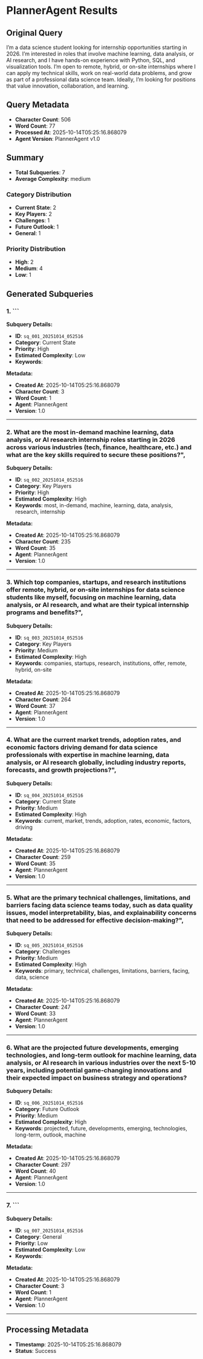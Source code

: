 # PlannerAgent Results

## Original Query
I’m a data science student looking for internship opportunities starting in 2026. I’m interested in roles that involve machine learning, data analysis, or AI research, and I have hands-on experience with Python, SQL, and visualization tools. I’m open to remote, hybrid, or on-site internships where I can apply my technical skills, work on real-world data problems, and grow as part of a professional data science team. Ideally, I’m looking for positions that value innovation, collaboration, and learning.

## Query Metadata
- **Character Count**: 506
- **Word Count**: 77
- **Processed At**: 2025-10-14T05:25:16.868079
- **Agent Version**: PlannerAgent v1.0

## Summary
- **Total Subqueries**: 7
- **Average Complexity**: medium

### Category Distribution
- **Current State**: 2
- **Key Players**: 2
- **Challenges**: 1
- **Future Outlook**: 1
- **General**: 1

### Priority Distribution
- **High**: 2
- **Medium**: 4
- **Low**: 1

## Generated Subqueries

### 1. ```

**Subquery Details:**
- **ID**: `sq_001_20251014_052516`
- **Category**: Current State
- **Priority**: High
- **Estimated Complexity**: Low
- **Keywords**: 

**Metadata:**
- **Created At**: 2025-10-14T05:25:16.868079
- **Character Count**: 3
- **Word Count**: 1
- **Agent**: PlannerAgent
- **Version**: 1.0

---

### 2. What are the most in-demand machine learning, data analysis, or AI research internship roles starting in 2026 across various industries (tech, finance, healthcare, etc.) and what are the key skills required to secure these positions?",

**Subquery Details:**
- **ID**: `sq_002_20251014_052516`
- **Category**: Key Players
- **Priority**: High
- **Estimated Complexity**: High
- **Keywords**: most, in-demand, machine, learning, data, analysis, research, internship

**Metadata:**
- **Created At**: 2025-10-14T05:25:16.868079
- **Character Count**: 235
- **Word Count**: 35
- **Agent**: PlannerAgent
- **Version**: 1.0

---

### 3. Which top companies, startups, and research institutions offer remote, hybrid, or on-site internships for data science students like myself, focusing on machine learning, data analysis, or AI research, and what are their typical internship programs and benefits?",

**Subquery Details:**
- **ID**: `sq_003_20251014_052516`
- **Category**: Key Players
- **Priority**: Medium
- **Estimated Complexity**: High
- **Keywords**: companies, startups, research, institutions, offer, remote, hybrid, on-site

**Metadata:**
- **Created At**: 2025-10-14T05:25:16.868079
- **Character Count**: 264
- **Word Count**: 37
- **Agent**: PlannerAgent
- **Version**: 1.0

---

### 4. What are the current market trends, adoption rates, and economic factors driving demand for data science professionals with expertise in machine learning, data analysis, or AI research globally, including industry reports, forecasts, and growth projections?",

**Subquery Details:**
- **ID**: `sq_004_20251014_052516`
- **Category**: Current State
- **Priority**: Medium
- **Estimated Complexity**: High
- **Keywords**: current, market, trends, adoption, rates, economic, factors, driving

**Metadata:**
- **Created At**: 2025-10-14T05:25:16.868079
- **Character Count**: 259
- **Word Count**: 35
- **Agent**: PlannerAgent
- **Version**: 1.0

---

### 5. What are the primary technical challenges, limitations, and barriers facing data science teams today, such as data quality issues, model interpretability, bias, and explainability concerns that need to be addressed for effective decision-making?",

**Subquery Details:**
- **ID**: `sq_005_20251014_052516`
- **Category**: Challenges
- **Priority**: Medium
- **Estimated Complexity**: High
- **Keywords**: primary, technical, challenges, limitations, barriers, facing, data, science

**Metadata:**
- **Created At**: 2025-10-14T05:25:16.868079
- **Character Count**: 247
- **Word Count**: 33
- **Agent**: PlannerAgent
- **Version**: 1.0

---

### 6. What are the projected future developments, emerging technologies, and long-term outlook for machine learning, data analysis, or AI research in various industries over the next 5-10 years, including potential game-changing innovations and their expected impact on business strategy and operations?

**Subquery Details:**
- **ID**: `sq_006_20251014_052516`
- **Category**: Future Outlook
- **Priority**: Medium
- **Estimated Complexity**: High
- **Keywords**: projected, future, developments, emerging, technologies, long-term, outlook, machine

**Metadata:**
- **Created At**: 2025-10-14T05:25:16.868079
- **Character Count**: 297
- **Word Count**: 40
- **Agent**: PlannerAgent
- **Version**: 1.0

---

### 7. ```

**Subquery Details:**
- **ID**: `sq_007_20251014_052516`
- **Category**: General
- **Priority**: Low
- **Estimated Complexity**: Low
- **Keywords**: 

**Metadata:**
- **Created At**: 2025-10-14T05:25:16.868079
- **Character Count**: 3
- **Word Count**: 1
- **Agent**: PlannerAgent
- **Version**: 1.0

---

## Processing Metadata
- **Timestamp**: 2025-10-14T05:25:16.868079
- **Status**: Success
